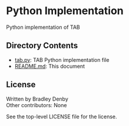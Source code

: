 # Python Implementation

Python implementation of TAB

## Directory Contents

* [tab.py](tab.py): TAB Python implementation file
* [README.md](README.md): This document

## License

Written by Bradley Denby  
Other contributors: None

See the top-level LICENSE file for the license.
